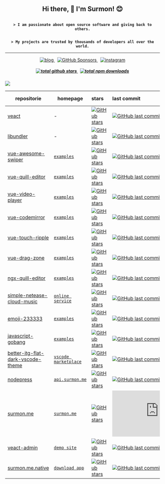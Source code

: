 
<h2 align="center">Hi there, 👋 I'm Surmon! 😊</h2>

<p align="center"><strong><code>
> I am passionate about open source software and giving back to others.
</code></strong></p>

<p align="center"><strong><code>
> My projects are trusted by thousands of developers all over the world.</code>
</code></strong></p>

---

<p align="center">
  <a href="https://surmon.me">
    <img alt="blog" src="https://img.shields.io/badge/surmon.me-0088f5?style=for-the-badge&labelColor=f0f0f0&logo=rss&logoColor=0088f5" />
  </a>
  <span>&nbsp;</span>
  <a href="https://github.com/sponsors/surmon-china">
    <img alt="GitHub Sponsors" src="https://img.shields.io/github/sponsors/surmon-china?color=EA4AAA&label=sponsor%20me&logo=githubsponsors&logoColor=EA4AAA&style=for-the-badge&labelColor=30363c">
  </a>
  <span>&nbsp;</span>
  <a href="https://www.instagram.com/surmon666">
    <img alt="instagram" src="https://img.shields.io/badge/instagram-E4405F?style=for-the-badge&labelColor=262626&logo=instagram" />
  </a>
</p>

<h5 align="center">
  <a href="https://github.com/surmon-china?tab=repositories">
    <img alt="total github stars" src="https://img.shields.io/badge/Total%20GitHub%20Stars-29,354-22272e?style=for-the-badge&labelColor=2d333b&logo=github" />
  </a>
  <span>&nbsp;</span>
  <a href="https://www.npmjs.com/~surmon">
    <img alt="total npm downloads" src="https://img.shields.io/badge/Total%20NPM%20DOWNLOAD-11,390,579-231f20?style=for-the-badge&labelColor=bb161b&logo=npm" />
  </a>
</h5>


![](https://github-readme-stats.vercel.app/api/top-langs/?username=surmon-china&text_color=adbac7&hide_border=true&hide_title=true&bg_color=2d333b&count_private=true&layout=compact&include_all_commits=true&card_width=854)

| repositorie | homepage | stars | last commit | NPM downloads | Top Language
| --- | --- | :--- | :--- | :--- | :--- |
| [veact](https://github.com/veactjs/veact) | - | [![GitHub stars](https://img.shields.io/github/stars/veactjs/veact?style=flat-square&label=✨)](https://github.com/veactjs/veact/stargazers) | [![GitHub last commit](https://img.shields.io/github/last-commit/veactjs/veact?style=flat-square&label=%20)](https://github.com/veactjs/veact/commits) | [![NPM downloads](https://img.shields.io/npm/dw/veact?style=flat-square&label=⚡️)](https://www.npmjs.com/package/veact) | ![GitHub top language](https://img.shields.io/github/languages/top/veactjs/veact?style=flat-square)
| [libundler](https://github.com/surmon-china/libundler) | - | [![GitHub stars](https://img.shields.io/github/stars/surmon-china/libundler?style=flat-square&label=✨)](https://github.com/surmon-china/libundler/stargazers) | [![GitHub last commit](https://img.shields.io/github/last-commit/surmon-china/libundler?style=flat-square&label=%20)](https://github.com/surmon-china/libundler/commits) | [![NPM downloads](https://img.shields.io/npm/dw/libundler?style=flat-square&label=⚡️)](https://www.npmjs.com/package/libundler) | ![GitHub top language](https://img.shields.io/github/languages/top/surmon-china/libundler?style=flat-square)
| [vue-awesome-swiper](https://github.com/surmon-china/vue-awesome-swiper) | [`examples`](https://github.surmon.me/vue-awesome-swiper) | [![GitHub stars](https://img.shields.io/github/stars/surmon-china/vue-awesome-swiper?style=flat-square&label=✨)](https://github.com/surmon-china/vue-awesome-swiper/stargazers) | [![GitHub last commit](https://img.shields.io/github/last-commit/surmon-china/vue-awesome-swiper?style=flat-square&label=%20)](https://github.com/surmon-china/vue-awesome-swiper/commits) | [![NPM downloads](https://img.shields.io/npm/dw/vue-awesome-swiper?style=flat-square&label=⚡️)](https://www.npmjs.com/package/vue-awesome-swiper) | ![GitHub top language](https://img.shields.io/github/languages/top/surmon-china/vue-awesome-swiper?style=flat-square)
| [vue-quill-editor](https://github.com/surmon-china/vue-quill-editor) | [`examples`](https://github.surmon.me/vue-quill-editor)| [![GitHub stars](https://img.shields.io/github/stars/surmon-china/vue-quill-editor?style=flat-square&label=✨)](https://github.com/surmon-china/vue-quill-editor/stargazers) | [![GitHub last commit](https://img.shields.io/github/last-commit/surmon-china/vue-quill-editor?style=flat-square&label=%20)](https://github.com/surmon-china/vue-quill-editor/commits) | [![NPM downloads](https://img.shields.io/npm/dw/vue-quill-editor?style=flat-square&label=⚡️)](https://www.npmjs.com/package/vue-quill-editor) | ![GitHub top language](https://img.shields.io/github/languages/top/surmon-china/vue-quill-editor?style=flat-square)
| [vue-video-player](https://github.com/surmon-china/vue-video-player) | [`examples`](https://github.surmon.me/vue-video-player) | [![GitHub stars](https://img.shields.io/github/stars/surmon-china/vue-video-player?style=flat-square&label=✨)](https://github.com/surmon-china/vue-video-player/stargazers) | [![GitHub last commit](https://img.shields.io/github/last-commit/surmon-china/vue-video-player?style=flat-square&label=%20)](https://github.com/surmon-china/vue-video-player/commits) | [![NPM downloads](https://img.shields.io/npm/dw/vue-video-player?style=flat-square&label=⚡️)](https://www.npmjs.com/package/vue-video-player) | ![GitHub top language](https://img.shields.io/github/languages/top/surmon-china/vue-video-player?style=flat-square)
| [vue-codemirror](https://github.com/surmon-china/vue-codemirror) | [`examples`](https://github.surmon.me/vue-codemirror) | [![GitHub stars](https://img.shields.io/github/stars/surmon-china/vue-codemirror?style=flat-square&label=✨)](https://github.com/surmon-china/vue-codemirror/stargazers) | [![GitHub last commit](https://img.shields.io/github/last-commit/surmon-china/vue-codemirror?style=flat-square&label=%20)](https://github.com/surmon-china/vue-codemirror/commits) | [![NPM downloads](https://img.shields.io/npm/dw/vue-codemirror?style=flat-square&label=⚡️)](https://www.npmjs.com/package/vue-codemirror) | ![GitHub top language](https://img.shields.io/github/languages/top/surmon-china/vue-codemirror?style=flat-square)
| [vue-touch-ripple](https://github.com/surmon-china/vue-touch-ripple) | [`examples`](https://github.surmon.me/vue-touch-ripple) | [![GitHub stars](https://img.shields.io/github/stars/surmon-china/vue-touch-ripple?style=flat-square&label=✨)](https://github.com/surmon-china/vue-touch-ripple/stargazers) | [![GitHub last commit](https://img.shields.io/github/last-commit/surmon-china/vue-touch-ripple?style=flat-square&label=%20)](https://github.com/surmon-china/vue-touch-ripple/commits) | [![NPM downloads](https://img.shields.io/npm/dw/vue-touch-ripple?style=flat-square&label=⚡️)](https://www.npmjs.com/package/vue-touch-ripple) | ![GitHub top language](https://img.shields.io/github/languages/top/surmon-china/vue-touch-ripple?style=flat-square)
| [vue-drag-zone](https://github.com/surmon-china/vue-drag-zone) | [`examples`](https://github.surmon.me/vue-drag-zone) | [![GitHub stars](https://img.shields.io/github/stars/surmon-china/vue-drag-zone?style=flat-square&label=✨)](https://github.com/surmon-china/vue-drag-zone/stargazers) | [![GitHub last commit](https://img.shields.io/github/last-commit/surmon-china/vue-drag-zone?style=flat-square&label=%20)](https://github.com/surmon-china/vue-drag-zone/commits) | [![NPM downloads](https://img.shields.io/npm/dw/vue-drag-zone?style=flat-square&label=⚡️)](https://www.npmjs.com/package/vue-drag-zone) | ![GitHub top language](https://img.shields.io/github/languages/top/surmon-china/vue-drag-zone?style=flat-square)
| [ngx-quill-editor](https://github.com/surmon-china/ngx-quill-editor) | [`examples`](https://github.surmon.me/ngx-quill-editor) | [![GitHub stars](https://img.shields.io/github/stars/surmon-china/ngx-quill-editor?style=flat-square&label=✨)](https://github.com/surmon-china/ngx-quill-editor/stargazers) | [![GitHub last commit](https://img.shields.io/github/last-commit/surmon-china/ngx-quill-editor?style=flat-square&label=%20)](https://github.com/surmon-china/ngx-quill-editor/commits) | [![NPM downloads](https://img.shields.io/npm/dw/ngx-quill-editor?style=flat-square&label=⚡️)](https://www.npmjs.com/package/ngx-quill-editor) | ![GitHub top language](https://img.shields.io/github/languages/top/surmon-china/ngx-quill-editor?style=flat-square)
| [simple-netease-cloud-music](https://github.com/surmon-china/simple-netease-cloud-music) | [`online service`](https://surmon.me/music) | [![GitHub stars](https://img.shields.io/github/stars/surmon-china/simple-netease-cloud-music?style=flat-square&label=✨)](https://github.com/surmon-china/simple-netease-cloud-music/stargazers) | [![GitHub last commit](https://img.shields.io/github/last-commit/surmon-china/simple-netease-cloud-music?style=flat-square&label=%20)](https://github.com/surmon-china/simple-netease-cloud-music/commits) | [![NPM downloads](https://img.shields.io/npm/dw/simple-netease-cloud-music?style=flat-square&label=⚡️)](https://www.npmjs.com/package/simple-netease-cloud-music) | ![GitHub top language](https://img.shields.io/github/languages/top/surmon-china/simple-netease-cloud-music?style=flat-square)
| [emoji-233333](https://github.com/surmon-china/emoji-233333) | [`examples`](https://github.surmon.me/emoji-233333/dev) | [![GitHub stars](https://img.shields.io/github/stars/surmon-china/emoji-233333?style=flat-square&label=✨)](https://github.com/surmon-china/emoji-233333/stargazers) | [![GitHub last commit](https://img.shields.io/github/last-commit/surmon-china/emoji-233333?style=flat-square&label=%20)](https://github.com/surmon-china/emoji-233333/commits) | [![NPM downloads](https://img.shields.io/npm/dw/emoji-233333?style=flat-square&label=⚡️)](https://www.npmjs.com/package/emoji-233333) | ![GitHub top language](https://img.shields.io/github/languages/top/surmon-china/emoji-233333?style=flat-square)
| [javascript-gobang](https://github.com/surmon-china/javascript-gobang) | [`examples`](https://github.surmon.me/javascript-gobang/gobang.dom.html) | [![GitHub stars](https://img.shields.io/github/stars/surmon-china/javascript-gobang?style=flat-square&label=✨)](https://github.com/surmon-china/javascript-gobang/stargazers) | [![GitHub last commit](https://img.shields.io/github/last-commit/surmon-china/javascript-gobang?style=flat-square&label=%20)](https://github.com/surmon-china/javascript-gobang/commits) | - | ![GitHub top language](https://img.shields.io/github/languages/top/surmon-china/javascript-gobang?style=flat-square)
| [better-itg-flat-dark-vscode-theme](https://github.com/surmon-china/better-itg-flat-dark-vscode-theme) | [`vscode marketplace`](https://marketplace.visualstudio.com/items?itemName=surmon.theme-better-itg-flat-dark#overview) | [![GitHub stars](https://img.shields.io/github/stars/surmon-china/better-itg-flat-dark-vscode-theme?style=flat-square&label=✨)](https://github.com/surmon-china/better-itg-flat-dark-vscode-theme/stargazers) | [![GitHub last commit](https://img.shields.io/github/last-commit/surmon-china/better-itg-flat-dark-vscode-theme?style=flat-square&label=%20)](https://github.com/surmon-china/better-itg-flat-dark-vscode-theme/commits) | - | -
| [nodepress](https://github.com/surmon-china/nodepress) | [`api.surmon.me`](https://api.surmon.me) | [![GitHub stars](https://img.shields.io/github/stars/surmon-china/nodepress?style=flat-square&label=✨)](https://github.com/surmon-china/nodepress/stargazers) | [![GitHub last commit](https://img.shields.io/github/last-commit/surmon-china/nodepress?style=flat-square&label=%20)](https://github.com/surmon-china/nodepress/commits) | - | ![GitHub top language](https://img.shields.io/github/languages/top/surmon-china/nodepress?style=flat-square)
| [surmon.me](https://github.com/surmon-china/surmon.me) | [`surmon.me`](https://surmon.me) | [![GitHub stars](https://img.shields.io/github/stars/surmon-china/surmon.me?style=flat-square&label=✨)](https://github.com/surmon-china/surmon.me/stargazers) | [![GitHub last commit](https://img.shields.io/github/last-commit/surmon-china/surmon.me?style=flat-square&label=%20)](https://github.com/surmon-china/surmon.me/commits) | - | ![GitHub top language](https://img.shields.io/github/languages/top/surmon-china/surmon.me?style=flat-square)
| [veact-admin](https://github.com/surmon-china/veact-admin) | [`demo site`](https://github.surmon.me/veact-admin) | [![GitHub stars](https://img.shields.io/github/stars/surmon-china/veact-admin?style=flat-square&label=✨)](https://github.com/surmon-china/veact-admin/stargazers) | [![GitHub last commit](https://img.shields.io/github/last-commit/surmon-china/veact-admin?style=flat-square&label=%20)](https://github.com/surmon-china/veact-admin/commits) | - | ![GitHub top language](https://img.shields.io/github/languages/top/surmon-china/veact-admin?style=flat-square)
| [surmon.me.native](https://github.com/surmon-china/surmon.me.native) | [`download app`](https://surmon.me/app) | [![GitHub stars](https://img.shields.io/github/stars/surmon-china/surmon.me.native?style=flat-square&label=✨)](https://github.com/surmon-china/surmon.me.native/stargazers) | [![GitHub last commit](https://img.shields.io/github/last-commit/surmon-china/surmon.me.native?style=flat-square&label=%20)](https://github.com/surmon-china/surmon.me.native/commits) | - | ![GitHub top language](https://img.shields.io/github/languages/top/surmon-china/surmon.me.native?style=flat-square)

</details>

